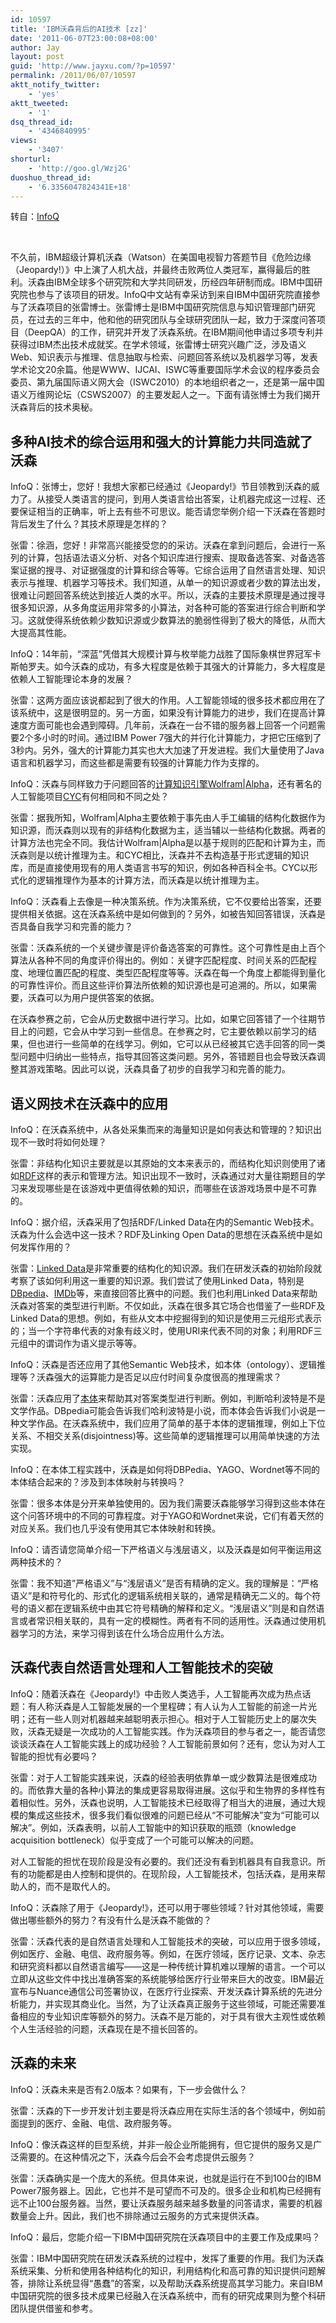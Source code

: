 ```yaml
---
id: 10597
title: 'IBM沃森背后的AI技术 [zz]'
date: '2011-06-07T23:00:08+08:00'
author: Jay
layout: post
guid: 'http://www.jayxu.com/?p=10597'
permalink: /2011/06/07/10597
aktt_notify_twitter:
    - 'yes'
aktt_tweeted:
    - '1'
dsq_thread_id:
    - '4346840995'
views:
    - '3407'
shorturl:
    - 'http://goo.gl/Wzj2G'
duoshuo_thread_id:
    - '6.3356047824341E+18'
---
```


<p>转自：<a href="http://www.infoq.com/cn/articles/ibm-watson-ai" target="_blank">InfoQ</a></p>
<p>&nbsp;</p>
<p>不久前，IBM超级计算机沃森（Watson）在美国电视智力答题节目《危险边缘（Jeopardy!）》中上演了人机大战，并最终击败两位人类冠军，赢得最后的胜利。沃森由IBM全球多个研究院和大学共同研发，历经四年研制而成。IBM中国研究院也参与了该项目的研发。InfoQ中文站有幸采访到来自IBM中国研究院直接参与了沃森项目的张雷博士。张雷博士是IBM中国研究院信息与知识管理部门研究员，在过去的三年中，他和他的研究团队与全球研究团队一起，致力于深度问答项目（DeepQA）的工作，研究并开发了沃森系统。在IBM期间他申请过多项专利并获得过IBM杰出技术成就奖。在学术领域，张雷博士研究兴趣广泛，涉及语义Web、知识表示与推理、信息抽取与检索、问题回答系统以及机器学习等，发表学术论文20余篇。他是WWW、IJCAI、ISWC等重要国际学术会议的程序委员会委员、第九届国际语义网大会（ISWC2010）的本地组织者之一，还是第一届中国语义万维网论坛（CSWS2007）的主要发起人之一。下面有请张博士为我们揭开沃森背后的技术奥秘。</p>
<h2>多种AI技术的综合运用和强大的计算能力共同造就了沃森</h2>
<p>InfoQ：张博士，您好！我想大家都已经通过《Jeopardy!》节目领教到沃森的威力了。从接受人类语言的提问，到用人类语言给出答案，让机器完成这一过程、还要保证相当的正确率，听上去有些不可思议。能否请您举例介绍一下沃森在答题时背后发生了什么？其技术原理是怎样的？</p>
<p>张雷：徐涵，您好！非常高兴能接受您的的采访。沃森在拿到问题后，会进行一系列的计算，包括语法语义分析、对各个知识库进行搜索、提取备选答案、对备选答案证据的搜寻、对证据强度的计算和综合等等。它综合运用了自然语言处理、知识表示与推理、机器学习等技术。我们知道，从单一的知识源或者少数的算法出发，很难让问题回答系统达到接近人类的水平。所以，沃森的主要技术原理是通过搜寻很多知识源，从多角度运用非常多的小算法，对各种可能的答案进行综合判断和学习。这就使得系统依赖少数知识源或少数算法的脆弱性得到了极大的降低，从而大大提高其性能。</p>
<p>InfoQ：14年前，&ldquo;深蓝&rdquo;凭借其大规模计算与枚举能力战胜了国际象棋世界冠军卡斯帕罗夫。如今沃森的成功，有多大程度是依赖于其强大的计算能力，多大程度是依赖人工智能理论本身的发展？</p>
<p>张雷：这两方面应该说都起到了很大的作用。人工智能领域的很多技术都应用在了该系统中，这是很明显的。另一方面，如果没有计算能力的进步，我们在提高计算速度方面可能也会遇到障碍。几年前，沃森在一台不错的服务器上回答一个问题需要2个多小时的时间。通过IBM Power 7强大的并行化计算能力，才把它压缩到了3秒内。另外，强大的计算能力其实也大大加速了开发进程。我们大量使用了Java语言和机器学习，而这些都是需要有较强的计算能力作为支撑的。</p>
<p>InfoQ：沃森与同样致力于问题回答的<a href="http://www.infoq.com/cn/articles/wolfram-alpha-interview;jsessionid=49378DDB504859E5C7B8F692EEC42C8F">计算知识引擎Wolfram|Alpha</a>，还有著名的人工智能项目<a href="http://cyc.com/cyc">CYC</a>有何相同和不同之处？</p>
<p>张雷：据我所知，Wolfram|Alpha主要依赖于事先由人手工编辑的结构化数据作为知识源，而沃森则以现有的非结构化数据为主，适当辅以一些结构化数据。两者的计算方法也完全不同。我估计Wolfram|Alpha是以基于规则的匹配和计算为主，而沃森则是以统计推理为主。和CYC相比，沃森并不去构造基于形式逻辑的知识库，而是直接使用现有的用人类语言书写的知识，例如各种百科全书。CYC以形式化的逻辑推理作为基本的计算方法，而沃森是以统计推理为主。</p>
<p>InfoQ：沃森看上去像是一种决策系统。作为决策系统，它不仅要给出答案，还要提供相关依据。这在沃森系统中是如何做到的？另外，如被告知回答错误，沃森是否具备自我学习和完善的能力？</p>
<p>张雷：沃森系统的一个关键步骤是评价备选答案的可靠性。这个可靠性是由上百个算法从各种不同的角度评价得出的。例如：关键字匹配程度、时间关系的匹配程度、地理位置匹配的程度、类型匹配程度等等。沃森在每一个角度上都能得到量化的可靠性评价。而且这些评价算法所依赖的知识源也是可追溯的。所以，如果需要，沃森可以为用户提供答案的依据。</p>
<p>在沃森参赛之前，它会从历史数据中进行学习。比如，如果它回答错了一个往期节目上的问题，它会从中学习到一些信息。在参赛之时，它主要依赖以前学习的结果，但也进行一些简单的在线学习。例如，它可以从已经被其它选手回答的同一类型问题中归纳出一些特点，指导其回答这类问题。另外，答错题目也会导致沃森调整其游戏策略。因此可以说，沃森具备了初步的自我学习和完善的能力。</p>
<h2>语义网技术在沃森中的应用</h2>
<p>InfoQ：在沃森系统中，从各处采集而来的海量知识是如何表达和管理的？知识出现不一致时将如何处理？</p>
<p>张雷：非结构化知识主要就是以其原始的文本来表示的，而结构化知识则使用了诸如<a href="http://en.wikipedia.org/wiki/Resource_Description_Framework">RDF</a>这样的表示和管理方法。知识出现不一致时，沃森通过对大量往期题目的学习来发现哪些是在该游戏中更值得依赖的知识，而哪些在该游戏场景中是不可靠的。</p>
<p>InfoQ：据介绍，沃森采用了包括RDF/Linked Data在内的Semantic Web技术。沃森为什么会选中这一技术？RDF及Linking Open Data的思想在沃森系统中是如何发挥作用的？</p>
<p>张雷：<a href="http://en.wikipedia.org/wiki/Linked_Data">Linked Data</a>是非常重要的结构化的知识源。我们在研发沃森的初始阶段就考察了该如何利用这一重要的知识源。我们尝试了使用Linked Data，特别是<a href="http://dbpedia.org/About">DBpedia</a>、<a href="http://www.imdb.com/">IMDb</a>等，来直接回答比赛中的问题。我们也利用Linked Data来帮助沃森对答案的类型进行判断。不仅如此，沃森在很多其它场合也借鉴了一些RDF及Linked Data的思想。例如，有些从文本中挖掘得到的知识是使用三元组形式表示的；当一个字符串代表的对象有歧义时，使用URI来代表不同的对象；利用RDF三元组中的谓词作为语义提示等等。</p>
<p>InfoQ：沃森是否还应用了其他Semantic Web技术，如本体（ontology）、逻辑推理等？沃森强大的运算能力是否足以应付时间复杂度很高的推理需求？</p>
<p>张雷：沃森应用了<a href="http://en.wikipedia.org/wiki/Ontology_%28information_science%29">本体</a>来帮助其对答案类型进行判断。例如，判断哈利波特是不是文学作品。DBpedia可能会告诉我们哈利波特是小说，而本体会告诉我们小说是一种文学作品。在沃森系统中，我们应用了简单的基于本体的逻辑推理，例如上下位关系、不相交关系(disjointness)等。这些简单的逻辑推理可以用简单快速的方法实现。</p>
<p>InfoQ：在本体工程实践中，沃森是如何将DBPedia、YAGO、Wordnet等不同的本体结合起来的？涉及到本体映射与转换吗？</p>
<p>张雷：很多本体是分开来单独使用的。因为我们需要沃森能够学习得到这些本体在这个问答环境中的不同的可靠程度。对于YAGO和Wordnet来说，它们有着天然的对应关系。我们也几乎没有使用其它本体映射和转换。</p>
<p>InfoQ：请否请您简单介绍一下严格语义与浅层语义，以及沃森是如何平衡运用这两种技术的？</p>
<p>张雷：我不知道&rdquo;严格语义&rdquo;与&ldquo;浅层语义&rdquo;是否有精确的定义。我的理解是：&ldquo;严格语义&rdquo;是和符号化的、形式化的逻辑系统相关联的，通常是精确无二义的。每个符号的语义都在逻辑系统中由其它符号精确的解释和定义。&ldquo;浅层语义&rdquo;则是和自然语言或者常识相关联的，具有一定的模糊性。两者有不同的适用性。沃森通过使用机器学习的方法，来学习得到该在什么场合应用什么方法。</p>
<h2>沃森代表自然语言处理和人工智能技术的突破</h2>
<p>InfoQ：随着沃森在《Jeopardy!》中击败人类选手，人工智能再次成为热点话题：有人称沃森是人工智能发展的一个里程碑；有人认为人工智能的前途一片光明；还有一些人则对机器越来越聪明表示担心。相对于人工智能历史上的屡次失败，沃森无疑是一次成功的人工智能实践。作为沃森项目的参与者之一，能否请您谈谈沃森在人工智能实践上的成功经验？人工智能前景如何？还有，您认为对人工智能的担忧有必要吗？</p>
<p>张雷：对于人工智能实践来说，沃森的经验表明依靠单一或少数算法是很难成功的。而依靠大量的各种小算法的集成更容易取得进展。这似乎和生物界的多样性有着相似性。另外，沃森也说明，人工智能技术已经取得了相当大的进展，通过大规模的集成这些技术，很多我们看似很难的问题已经从&ldquo;不可能解决&rdquo;变为&ldquo;可能可以解决&rdquo;。例如，沃森表明，以前人工智能中的知识获取的瓶颈（knowledge acquisition bottleneck）似乎变成了一个可能可以解决的问题。</p>
<p>对人工智能的担忧在现阶段是没有必要的。我们还没有看到机器具有自我意识。所有的功能都是由人控制和提供的。在现阶段，人工智能技术，包括沃森，是用来帮助人的，而不是取代人的。</p>
<p>InfoQ：沃森除了用于《Jeopardy!》，还可以用于哪些领域？针对其他领域，需要做出哪些额外的努力？有没有什么是沃森不能做的？</p>
<p>张雷：沃森代表的是自然语言处理和人工智能技术的突破，可以应用于很多领域，例如医疗、金融、电信、政府服务等。例如，在医疗领域，医疗记录、文本、杂志和研究资料都以自然语言编写&mdash;&mdash;这是一种传统计算机难以理解的语言。一个可以立即从这些文件中找出准确答案的系统能够给医疗行业带来巨大的改变。IBM最近宣布与Nuance通信公司签署协议，在医疗行业探索、开发沃森计算系统的先进分析能力，并实现其商业化。当然，为了让沃森真正服务于这些领域，可能还需要准备相应的专业知识库等额外的努力。沃森不是万能的，对于具有很大主观性或依赖个人生活经验的问题，沃森现在是不擅长回答的。</p>
<h2>沃森的未来</h2>
<p>InfoQ：沃森未来是否有2.0版本？如果有，下一步会做什么？</p>
<p>张雷：沃森的下一步开发计划主要是将沃森应用在实际生活的各个领域中，例如前面提到的医疗、金融、电信、政府服务等。</p>
<p>InfoQ：像沃森这样的巨型系统，并非一般企业所能拥有，但它提供的服务又是广泛需要的。在这种情况之下，沃森今后会不会考虑提供云服务？</p>
<p>张雷：沃森确实是一个庞大的系统。但具体来说，也就是运行在不到100台的IBM Power7服务器上。因此，它也并不是可望而不可及的。很多企业和机构已经拥有远不止100台服务器。当然，要让沃森服务越来越多数量的问答请求，需要的机器数量会上升。因此，我们也不排除通过云服务的方式来提供沃森。</p>
<p>InfoQ：最后，您能介绍一下IBM中国研究院在沃森项目中的主要工作及成果吗？</p>
<p>张雷：IBM中国研究院在研发沃森系统的过程中，发挥了重要的作用。我们为沃森系统采集、分析和使用各种结构化的知识，利用结构化和高可靠的知识提供问题解答，排除让系统显得&ldquo;愚蠢&rdquo;的答案，以及帮助沃森系统提高其学习能力。来自IBM中国研究院的很多技术成果已经融入在沃森系统中，而有的研究成果则为整个科研团队提供借鉴和参考。</p>
